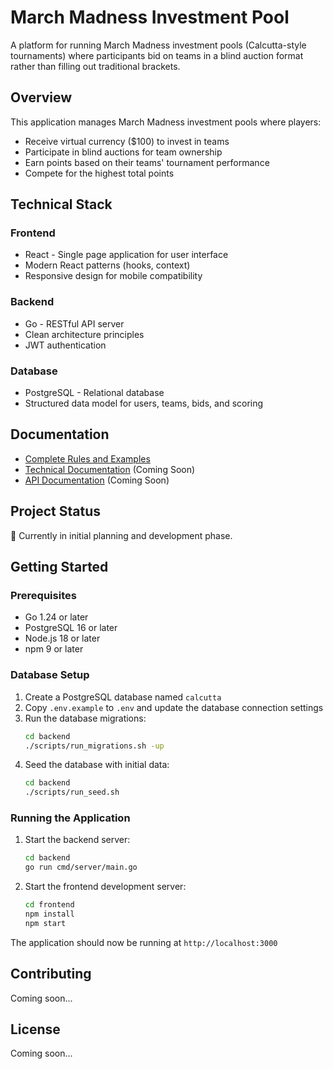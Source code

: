 # March Madness Investment Pool

A platform for running March Madness investment pools (Calcutta-style tournaments) where participants bid on teams in a blind auction format rather than filling out traditional brackets.

## Overview

This application manages March Madness investment pools where players:
- Receive virtual currency ($100) to invest in teams
- Participate in blind auctions for team ownership
- Earn points based on their teams' tournament performance
- Compete for the highest total points

## Technical Stack

### Frontend
- React - Single page application for user interface
- Modern React patterns (hooks, context)
- Responsive design for mobile compatibility

### Backend
- Go - RESTful API server
- Clean architecture principles
- JWT authentication

### Database
- PostgreSQL - Relational database
- Structured data model for users, teams, bids, and scoring

## Documentation

- [Complete Rules and Examples](docs/rules.md)
- [Technical Documentation](docs/technical/) (Coming Soon)
- [API Documentation](docs/technical/api.md) (Coming Soon)

## Project Status

🚧 Currently in initial planning and development phase.

## Getting Started

### Prerequisites

- Go 1.24 or later
- PostgreSQL 16 or later
- Node.js 18 or later
- npm 9 or later

### Database Setup

1. Create a PostgreSQL database named `calcutta`
2. Copy `.env.example` to `.env` and update the database connection settings
3. Run the database migrations:
   ```bash
   cd backend
   ./scripts/run_migrations.sh -up
   ```
4. Seed the database with initial data:
   ```bash
   cd backend
   ./scripts/run_seed.sh
   ```

### Running the Application

1. Start the backend server:
   ```bash
   cd backend
   go run cmd/server/main.go
   ```

2. Start the frontend development server:
   ```bash
   cd frontend
   npm install
   npm start
   ```

The application should now be running at `http://localhost:3000`

## Contributing

Coming soon...

## License

Coming soon...